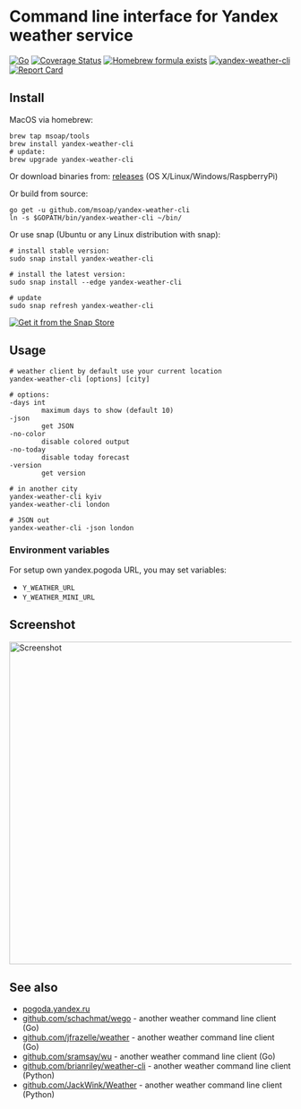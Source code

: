 Command line interface for Yandex weather service
=================================================

[![Go](https://github.com/msoap/yandex-weather-cli/actions/workflows/go.yml/badge.svg)](https://github.com/msoap/yandex-weather-cli/actions/workflows/go.yml)
[![Coverage Status](https://coveralls.io/repos/github/msoap/yandex-weather-cli/badge.svg?branch=master)](https://coveralls.io/github/msoap/yandex-weather-cli?branch=master)
[![Homebrew formula exists](https://img.shields.io/badge/homebrew-🍺-d7af72.svg)](https://github.com/msoap/yandex-weather-cli#install)
[![yandex-weather-cli](https://snapcraft.io/yandex-weather-cli/badge.svg)](https://snapcraft.io/yandex-weather-cli)
[![Report Card](https://goreportcard.com/badge/github.com/msoap/yandex-weather-cli)](https://goreportcard.com/report/github.com/msoap/yandex-weather-cli)

Install
-------

MacOS via homebrew:

    brew tap msoap/tools
    brew install yandex-weather-cli
    # update:
    brew upgrade yandex-weather-cli

Or download binaries from: [releases](https://github.com/msoap/yandex-weather-cli/releases) (OS X/Linux/Windows/RaspberryPi)

Or build from source:

    go get -u github.com/msoap/yandex-weather-cli
    ln -s $GOPATH/bin/yandex-weather-cli ~/bin/

Or use snap (Ubuntu or any Linux distribution with snap):

    # install stable version:
    sudo snap install yandex-weather-cli
    
    # install the latest version:
    sudo snap install --edge yandex-weather-cli
    
    # update
    sudo snap refresh yandex-weather-cli

[![Get it from the Snap Store](https://snapcraft.io/static/images/badges/en/snap-store-white.svg)](https://snapcraft.io/yandex-weather-cli)

Usage
-----

    # weather client by default use your current location
    yandex-weather-cli [options] [city]

    # options:
    -days int
            maximum days to show (default 10)
    -json
            get JSON
    -no-color
            disable colored output
    -no-today
            disable today forecast
    -version
            get version

    # in another city
    yandex-weather-cli kyiv
    yandex-weather-cli london

    # JSON out
    yandex-weather-cli -json london

### Environment variables

For setup own yandex.pogoda URL, you may set variables:

  * `Y_WEATHER_URL`
  * `Y_WEATHER_MINI_URL`

Screenshot
----------
<img src="https://raw.githubusercontent.com/msoap/yandex-weather-cli/misc/img/yandex-weather.go.2018-08-05.0.screenshot.png" align="center" alt="Screenshot" height="576" width="682">

See also
--------

  * [pogoda.yandex.ru](https://pogoda.yandex.ru/)
  * [github.com/schachmat/wego](https://github.com/schachmat/wego) - another weather command line client (Go)
  * [github.com/jfrazelle/weather](https://github.com/jfrazelle/weather) - another weather command line client (Go)
  * [github.com/sramsay/wu](https://github.com/sramsay/wu) - another weather command line client (Go)
  * [github.com/brianriley/weather-cli](https://github.com/brianriley/weather-cli) - another weather command line client (Python)
  * [github.com/JackWink/Weather](https://github.com/JackWink/Weather) - another weather command line client (Python)
